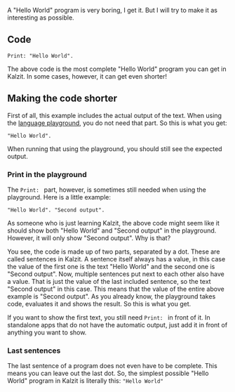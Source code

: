 A "Hello World" program is very boring, I get it. But I will try to make it as interesting as possible.

## Code
```
Print: "Hello World".
```

The above code is the most complete "Hello World" program you can get in Kalzit. In some cases, however, it can get even shorter!

## Making the code shorter
First of all, this example includes the actual output of the text. When using the [language playground](/_browser_ide.html), you do not need that part. So this is what you get:

```
"Hello World".
```

When running that using the playground, you should still see the expected output.

### Print in the playground
The `Print: ` part, however, is sometimes still needed when using the playground. Here is a little example:

```
"Hello World". "Second output".
```

As someone who is just learning Kalzit, the above code might seem like it should show both "Hello World" and "Second output" in the playground. However, it will only show "Second output". Why is that?

You see, the code is made up of two parts, separated by a dot. These are called sentences in Kalzit. A sentence itself always has a value, in this case the value of the first one is the text "Hello World" and the second one is "Second output".
Now, multiple sentences put next to each other also have a value. That is just the value of the last included sentence, so the text "Second output" in this case. This means that the value of the entire above example is "Second output". As you already know, the playground takes code, evaluates it and shows the result. So this is what you get.

If you want to show the first text, you still need `Print: ` in front of it. In standalone apps that do not have the automatic output, just add it in front of anything you want to show.

### Last sentences
The last sentence of a program does not even have to be complete. This means you can leave out the last dot. So, the simplest possible "Hello World" program in Kalzit is literally this: `"Hello World"`